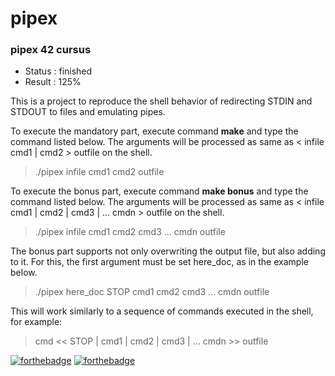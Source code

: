 # pipex
### pipex 42 cursus

- Status : finished
- Result : 125%

This is a project to reproduce the shell behavior of redirecting STDIN and STDOUT to files and emulating pipes.

To execute the mandatory part, execute command **make** and type the command listed below. 
The arguments will be processed as same as < infile cmd1 | cmd2 > outfile on the shell.

> ./pipex infile cmd1 cmd2 outfile

To execute the bonus part, execute command **make bonus** and type the command listed below.
The arguments will be processed as same as < infile cmd1 | cmd2 | cmd3 | ... cmdn > outfile on the shell.

> ./pipex infile cmd1 cmd2 cmd3 ... cmdn outfile

The bonus part supports not only overwriting the output file, but also adding to it. 
For this, the first argument must be set here_doc, as in the example below.

> ./pipex here_doc STOP cmd1 cmd2 cmd3 ... cmdn outfile

This will work similarly to a sequence of commands executed in the shell, for example:

> cmd << STOP | cmd1 | cmd2 | cmd3 | ... cmdn >> outfile  

[![forthebadge](https://forthebadge.com/images/badges/made-with-c.svg)](https://forthebadge.com)
[![forthebadge](https://forthebadge.com/images/badges/powered-by-coffee.svg)](https://forthebadge.com)
